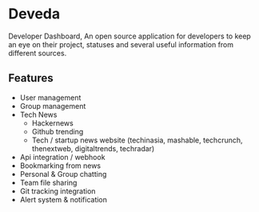 # Deveda
Developer Dashboard, An open source application for developers to keep an eye on their project, statuses and several useful information from different sources.

## Features
- User management
- Group management
- Tech News
  - Hackernews
  - Github trending
  - Tech / startup news website (techinasia, mashable, techcrunch, thenextweb, digitaltrends, techradar)
- Api integration / webhook
- Bookmarking from news
- Personal & Group chatting
- Team file sharing
- Git tracking integration
- Alert system & notification
